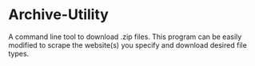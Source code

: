 # Archive-Utility
A command line tool to download .zip files. This 
program can be easily modified to scrape the website(s) you specify 
and download desired file types. 
